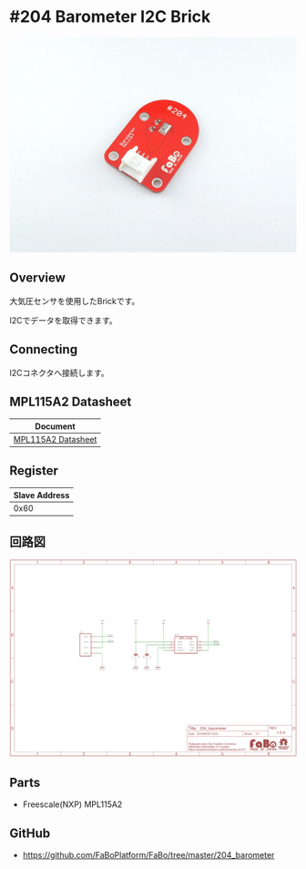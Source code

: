 # #204 Barometer I2C Brick

![](../img/200_i2c/product/204.jpg)
<!--COLORME-->

## Overview
大気圧センサを使用したBrickです。

I2Cでデータを取得できます。

## Connecting
I2Cコネクタへ接続します。

## MPL115A2 Datasheet
| Document |
| -- |
| [MPL115A2 Datasheet](http://cache.freescale.com/files/sensors/doc/data_sheet/MPL115A2.pdf) |

## Register
| Slave Address |
| -- |
| 0x60 |

## 回路図
![](../img/200_i2c/schematic/204_barometer.png)

## Parts
- Freescale(NXP) MPL115A2

## GitHub
- https://github.com/FaBoPlatform/FaBo/tree/master/204_barometer
